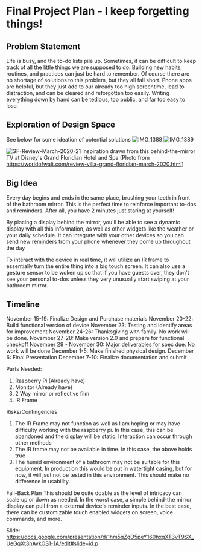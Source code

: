# Final Project Plan - I keep forgetting things!

## Problem Statement
Life is busy, and the to-do lists pile up. Sometimes, it can be difficult to keep track of all the little things we are supposed to do. Building new habits, routines, and practices can just be hard to remember. Of course there are no shortage of solutions to this problem, but they all fall short. Phone apps are helpful, but they just add to our already too high screentime, lead to distraction, and can be cleared and reforgotten too easily. Writing everything down by hand can be tedious, too public, and far too easy to lose. 

## Exploration of Design Space
See below for some ideation of potential solutions
![IMG_1388](https://user-images.githubusercontent.com/90526300/201822599-1a7d6858-b7a1-4c86-938e-e765d3cf7e65.jpeg)
![IMG_1389](https://user-images.githubusercontent.com/90526300/201822602-bd4c8fa5-cceb-464a-9895-3a9eabb02208.jpeg)

![GF-Review-March-2020-21](https://user-images.githubusercontent.com/90526300/201822438-2d20b3fa-d4de-49a1-9208-4105bd10ba5d.jpg)
Inspiration drawn from this behind-the-mirror TV at Disney's Grand Floridian Hotel and Spa (Photo from https://worldofwalt.com/review-villa-grand-floridian-march-2020.html)

## Big Idea
Every day begins and ends in the same place, brushing your teeth in front of the bathroom mirror. This is the perfect time to reinforce important to-dos and reminders. After all, you have 2 minutes just staring at yourself! 

By placing a display behind the mirror, you'll be able to see a dynamic display with all this information, as well as other widgets like the weather or your daily schedule. It can integrate with your other devices so you can send new reminders from your phone whenever they come up throughout the day

To interact with the device in real time, it will utilize an IR frame to essentially turn the entire thing into a big touch screen. It can also use a gesture sensor to be woken up so that if you have guests over, they don't see your personal to-dos unless they very unusually start swiping at your bathroom mirror. 

## Timeline
November 15-19: Finalize Design and Purchase materials
November 20-22: Build functional version of device
November 23: Testing and identify areas for improvement
November 24-26: Thanksgiving with family. No work will be done.
November 27-28: Make version 2.0 and prepare for functional checkoff
November 29 - November 30: Major deliverables for spec due. No work will be done
December 1-5: Make finished physical design.
December 6: Final Presentation
December 7-10: Finalize documentation and submit

Parts Needed:
1. Raspberry Pi (Already have)
2. Monitor (Already have)
3. 2 Way mirror or reflective film
4. IR Frame

Risks/Contingencies
1. The IR Frame may not function as well as I am hoping or may have difficulty working with the raspberry pi. In this case, this can be abandoned and the display will be static. Interaction can occur through other methods
2. The IR frame may not be available in time. In this case, the above holds true
3. The humid environment of a bathroom may not be suitable for this equipment. In production this would be put in watertight casing, but for now, it will jsut not be tested in this environment. This should make no difference in usability. 

Fall-Back Plan
This should be quite doable as the level of intricacy can scale up or down as needed. In the worst case, a simple behind-the mirror display can pull from a external device's reminder inputs. In the best case, there can be customizable touch enabled widgets on screen, voice commands, and more. 

Slide:
https://docs.google.com/presentation/d/1hm5qZgO5peY160hxqXT3vT9SX_UeGqXt3hAvkOS1-1A/edit#slide=id.p

